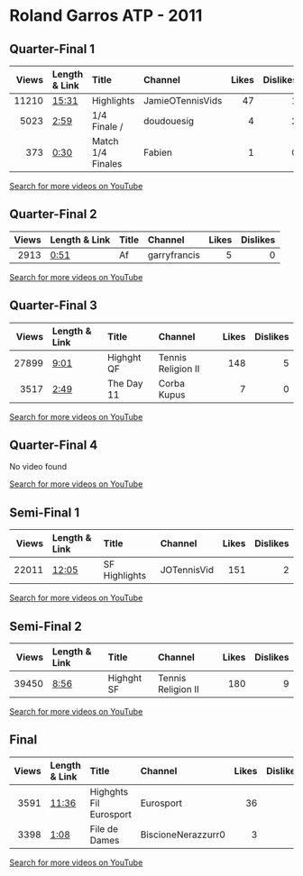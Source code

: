 
# Roland Garros ATP - 2011
    
## Quarter-Final 1
|   Views | Length & Link                                        | Title             | Channel          |   Likes |   Dislikes |
|--------:|:-----------------------------------------------------|:------------------|:-----------------|--------:|-----------:|
|   11210 | [15:31](https://www.youtube.com/watch?v=p93Vs5RFDgs) | Highlights        | JamieOTennisVids |      47 |          1 |
|    5023 | [2:59](https://www.youtube.com/watch?v=jBA-27mm0BQ)  | 1/4 Finale   /    | doudouesig       |       4 |          2 |
|     373 | [0:30](https://www.youtube.com/watch?v=6DYOtade2sc)  | Match 1/4 Finales | Fabien           |       1 |          0 |

[Search for more videos on YouTube](https://www.youtube.com/results?search_query=%22roland+garros%22+%22Bartoli%22+%22Kuznetsova%22+%222011%22+%22highlights%22)     

## Quarter-Final 2
|   Views | Length & Link                                       | Title   | Channel      |   Likes |   Dislikes |
|--------:|:----------------------------------------------------|:--------|:-------------|--------:|-----------:|
|    2913 | [0:51](https://www.youtube.com/watch?v=8di08uKOD-4) | Af      | garryfrancis |       5 |          0 |

[Search for more videos on YouTube](https://www.youtube.com/results?search_query=%22roland+garros%22+%22Schiavone%22+%22Pavlyuchenkova%22+%222011%22+%22highlights%22)     

## Quarter-Final 3
|   Views | Length & Link                                       | Title        | Channel            |   Likes |   Dislikes |
|--------:|:----------------------------------------------------|:-------------|:-------------------|--------:|-----------:|
|   27899 | [9:01](https://www.youtube.com/watch?v=93KjUM3N4bw) | Highght   QF | Tennis Religion II |     148 |          5 |
|    3517 | [2:49](https://www.youtube.com/watch?v=3u8VsMerGSc) | The   Day 11 | Corba Kupus        |       7 |          0 |

[Search for more videos on YouTube](https://www.youtube.com/results?search_query=%22roland+garros%22+%22Li%22+%22Azarenka%22+%222011%22+%22highlights%22)     

## Quarter-Final 4
No video found

[Search for more videos on YouTube](https://www.youtube.com/results?search_query=%22roland+garros%22+%22Sharapova%22+%22Petkovic%22+%222011%22+%22highlights%22)     

## Semi-Final 1
|   Views | Length & Link                                        | Title         | Channel     |   Likes |   Dislikes |
|--------:|:-----------------------------------------------------|:--------------|:------------|--------:|-----------:|
|   22011 | [12:05](https://www.youtube.com/watch?v=loFDGdRgXYE) | SF Highlights | JOTennisVid |     151 |          2 |

[Search for more videos on YouTube](https://www.youtube.com/results?search_query=%22roland+garros%22+%22Schiavone%22+%22Bartoli%22+%222011%22+%22highlights%22)     

## Semi-Final 2
|   Views | Length & Link                                       | Title        | Channel            |   Likes |   Dislikes |
|--------:|:----------------------------------------------------|:-------------|:-------------------|--------:|-----------:|
|   39450 | [8:56](https://www.youtube.com/watch?v=Bjsyfwi4hI4) | Highght   SF | Tennis Religion II |     180 |          9 |

[Search for more videos on YouTube](https://www.youtube.com/results?search_query=%22roland+garros%22+%22Li%22+%22Sharapova%22+%222011%22+%22highlights%22)     

## Final
|   Views | Length & Link                                        | Title                       | Channel            |   Likes |   Dislikes |
|--------:|:-----------------------------------------------------|:----------------------------|:-------------------|--------:|-----------:|
|    3591 | [11:36](https://www.youtube.com/watch?v=mFAxgppMP8w) | Highghts     Fil  Eurosport | Eurosport          |      36 |          1 |
|    3398 | [1:08](https://www.youtube.com/watch?v=M9IMISO0FyA)  | File de  Dames              | BiscioneNerazzurr0 |       3 |          1 |

[Search for more videos on YouTube](https://www.youtube.com/results?search_query=%22roland+garros%22+%22Li%22+%22Schiavone%22+%222011%22+%22highlights%22)     
